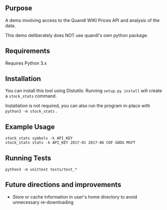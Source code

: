 ## Purpose

A demo involving access to the Quandl WIKI Prices API and analysis of the data.

This demo deliberately does NOT use quandl's own python package.

## Requirements

Requires Python 3.x

## Installation 

You can install this tool using Distutils: Running `setup.py install` will create a `stock_stats` command. 

Installation is not required, you can also run the program in-place with `python3 -m stock_stats` .

## Example Usage

    stock_stats symbols -k API_KEY
    stock_stats stats -k API_KEY 2017-01 2017-06 COF GOOG MSFT

## Running Tests

    python3 -m unittest tests/test_*

## Future directions and improvements

* Store or cache information in user's home directory to avoid unnecessary re-downloading